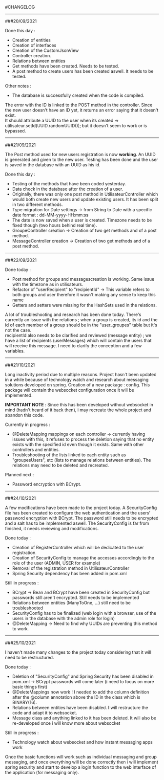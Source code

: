 #CHANGELOG

---
###20/09/2021

Done this day :
- Creation of entities
- Creation of interfaces
- Creation of the CustomJsonView
- Controller creation.
- Relations between entities
- Get methods have been created. Needs to be tested.
- A post method to create users has been created aswell. It needs to be tested.

Other notes :
- The database is successfully created when the code is compiled.

The error with the ID is linked to the POST method in the controller. Since the new user doesn't have an ID yet, it returns an error saying that it doesn't exist.  
It should attribute a UUID to the user when its created => utilisateur.setId(UUID.randomUUID()); but it doesn't seem to work or is bypassed.

---
###21/09/2021

The Post method used for new users registration is now **working**. An UUID is generated
and given to the new user. Testing has been done and the user is saved in the
database with an UUID as his id.

Done this day :
- Testing of the methods that have been coded yesterday.
- Data check in the database after the creation of a user.
- Originally, there was only one post method in UtilisateurController which would both create new users and update existing users. It has been split in two different methods.
- Type migration for Date settings -> from String to Date with a specific date format : dd-MM-yyyy-HH:mm:ss
- The date is now saved when a user is created. Timezone needs to be fixed though (two hours behind real time).
- GroupeController creation -> Creation of two get methods and of a post method.
- MessageController creation -> Creation of two get methods and of a post method.


---
###22/09/2021

Done today :
- Post method for groups and messagescreation is working. Same issue with the timezone as in utilisateurs.
- Refactor of "userRecipient" to "recipientId" -> This variable refers to both groups and user therefore it wasn't making any sense to keep this name
- Getters and setters were missing for the HashSets used in the relations.

A lot of troubleshooting and research has been done today. There's currently an issue with the relations ; when a group is created,
its id and the id of each member of a group should be in the "user_groupes" table but it's not the case.  
recipientId also needs to be clarified and reviewed (message entity) ; we have a list of recipients (userMessages) which will contain the users that will
receive this message. I need to clarify the conception and a few variables.

---
###21/10/2021

Long inactivity period due to multiple reasons.
Project hasn't been updated in a while because of technology watch and research about messaging solutions developed on spring.
Creation of a new package : config. This package will contain the websocket configuration once it will be implemented.

**IMPORTANT NOTE** : Since this has been developed without websocket in mind (hadn't heard of it back then), i may recreate the whole project and abandon this code.

Currently in progress :
- @DeleteMapping mappings on each controller -> currently having issues with this, it refuses to
process the deletion saying that no entity exists with the specified id even though it exists. Same with other controllers and entities.
- Troubleshooting of the lists linked to each entity such as "groupesUsers", etc (lists to manage relations between entities). 
The relations may need to be deleted and recreated.

Planned next :
- Password encryption with BCrypt.

---
###24/10/2021

A few modifications have been made to the project today. A SecurityConfig file has been created to configure the web
authentication and the users' password encryption with BCrypt. The password still needs to be encrypted and a salt
has to be implemented aswell. The SecurityConfig is far from finished, it needs reviewing and modifications.

Done today :
- Creation of RegisterController which will be dedicated to the user registration.
- Creation of SecurityConfig to manage the accesses accordingly to the role of the user (ADMIN, USER for example)
- Removal of the registration method in UtilisateurController
- Spring Security dependency has been added in pom.xml

Still in progress :
- BCrypt -> Bean and BCrypt have been created in SecurityConfig but passwords still aren't encrypted. Still needs to be implemented
- Relations between entities (ManyToOne, ...) still need to be troubleshooted
- SecurityConfig has to be finalized (web login with a browser, use of the users in the database with the admin role for login)
- @DeleteMapping -> Need to find why UUIDs are preventing this method to work.

---
###25/10/2021

I haven't made many changes to the project today considering that it will need to be restructured.

Done today :
- Deletion of "SecurityConfig" and Spring Security has been disabled in pom.xml -> BCrypt passwords will come later (i need to focus on more basic things first)
- @DeleteMappings now work ! I needed to add the column definition after the @column annotation above the ID in the class which is BINARY(16).
- Relations between entities have been disabled. I will restructure the code and adapt it to websocket.
- Message class and anything linked to it has been deleted. It will also be re-developed once i will know more about websocket

Still in progress :
- Technology watch about websocket and how instant messaging apps work

Once the basic functions will work such as individual messaging and group messaging, and once everything will be done correctly then i will implement spring security
and start to develop a login function to the web interface of the application (for messaging only).